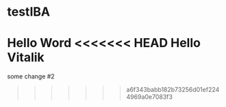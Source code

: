 # testIBA
Hello Word
<<<<<<< HEAD
Hello Vitalik
=======
some change #2
>>>>>>> a6f343babb182b73256d01ef2244969a0e7083f3
